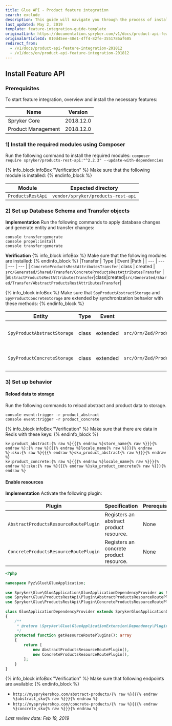 ```yaml
---
title: Glue API - Product feature integration
search: exclude
description: This guide will navigate you through the process of installing and configuring the Product API feature in Spryker OS.
last_updated: May 2, 2019
template: feature-integration-guide-template
originalLink: https://documentation.spryker.com/v1/docs/product-api-feature-integration-201812
originalArticleId: 010d45ee-40e1-4ff4-82fe-3551786af605
redirect_from:
  - /v1/docs/product-api-feature-integration-201812
  - /v1/docs/en/product-api-feature-integration-201812
---
```


## Install Feature API
### Prerequisites
To start feature integration, overview and install the necessary features:

| Name | Version |
| --- | --- |
| Spryker Core | 2018.12.0 |
| Product Management | 2018.12.0 |

### 1) Install the required modules using Composer

Run the following command to install the required modules:
`composer require spryker/products-rest-api:"^2.2.3" --update-with-dependencies`

{% info_block infoBox "Verification" %}
Make sure that the following module is installed:
{% endinfo_block %}

| Module | Expected directory |
| --- | --- |
| `ProductsRestApi` | `vendor/spryker/products-rest-api` |

### 2) Set up Database Schema and Transfer objects
**Implementation**
Run the following commands to apply database changes and generate entity and transfer changes:
```
console transfer:generate
console propel:install
console transfer:generate
```

**Verification**
{% info_block infoBox %}
Make sure that the following modules are installed:
{% endinfo_block %}
|Transfer  | Type | Event |Path  |
| --- | --- | --- | --- |
|  `ConcreteProductsRestAttributesTransfer`| class | created | `src/Generated/Shared/Transfer/ConcreteProductsRestAttributesTransfer` |
|`AbstractProductsRestAttributesTransfer`|class|created|`src/Generated/Shared/Transfer/AbstractProductsRestAttributesTransfer`|

{% info_block infoBox %}
Make sure that `SpyProductAbstractStorage` and `SpyProductConcreteStorage` are extended by synchronization behavior with these methods:
{% endinfo_block %}

|Entity  |  Type| Event | Path | Methods |
| --- | --- | --- | --- | --- |
| `SpyProductAbstractStorage` |class  | extended | `src/Orm/Zed/ProductStorage/Persistence/Base/SpyProductAbstractStorage` | <ul><li>`syncPublishedMessageForMappings()`</li><li>`syncUnpublishedMessageForMappings()`</li></ul> |
| `SpyProductConcreteStorage` |class  | extended | `src/Orm/Zed/ProductStorage/Persistence/Base/SpyProductConcreteStorage` | <ul><li>`syncPublishedMessageForMappings()`</li><li>`syncUnpublishedMessageForMappings()`</li></ul> |

### 3) Set up behavior
#### Reload data to storage

Run the following commands to reload abstract and product data to storage.
```
console event:trigger -r product_abstract
console event:trigger -r product_concrete
```

{% info_block infoBox "Verification" %}
Make sure that there are data in Redis with these keys:
{% endinfo_block %}
```
kv:product_abstract:{% raw %}{{{% endraw %}store_name{% raw %}}}{% endraw %}:{% raw %}{{{% endraw %}locale_name{% raw %}}}{% endraw %}:sku:{% raw %}{{{% endraw %}sku_product_abstract{% raw %}}}{% endraw %}
kv:product_concrete:{% raw %}{{{% endraw %}locale_name{% raw %}}}{% endraw %}:sku:{% raw %}{{{% endraw %}sku_product_concrete{% raw %}}}{% endraw %}
```

#### Enable resources
**Implementation**
Activate the following plugin:

| Plugin | Specification | Prerequisites |  Namespace|
| --- | --- | --- | --- |
| `AbstractProductsResourceRoutePlugin` | Registers an abstract product resource. | None | `Spryker\Glue\ProductsRestApi\Plugin` |
|`ConcreteProductsResourceRoutePlugin`|Registers an concrete product resource.|None|`Spryker\Glue\ProductsRestApi\Plugin`|

```php
<?php
 
namespace Pyz\Glue\GlueApplication;
 
use Spryker\Glue\GlueApplication\GlueApplicationDependencyProvider as SprykerGlueApplicationDependencyProvider;
use Spryker\Glue\ProductsRestApi\Plugin\AbstractProductsResourceRoutePlugin;
use Spryker\Glue\ProductsRestApi\Plugin\ConcreteProductsResourceRoutePlugin;
 
class GlueApplicationDependencyProvider extends SprykerGlueApplicationDependencyProvider
{
    /**
     * @return \Spryker\Glue\GlueApplicationExtension\Dependency\Plugin\ResourceRoutePluginInterface[]
     */
    protected function getResourceRoutePlugins(): array
    {
        return [
            new AbstractProductsResourceRoutePlugin(),
            new ConcreteProductsResourceRoutePlugin(),
        ];
    }
}
```

{% info_block infoBox "Verification" %}
Make sure that following endpoints are available:
{% endinfo_block %}
* `http://mysprykershop.com/abstract-products/{% raw %}{{{% endraw %}abstract_sku{% raw %}}}{% endraw %}`
* `http://mysprykershop.com/concrete-products/{% raw %}{{{% endraw %}concrete_sku{% raw %}}}{% endraw %}`

_Last review date: Feb 19, 2019_
